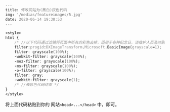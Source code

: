 ```yaml
---
title: 修改网站为(黑白)灰色代码
img: '/medias/featureimages/5.jpg'
date: 2020-06-14 19:30:53
---
```


<style>
html {
	/* //以下代码通过滤镜将页面中所有的彩色去掉，适用于各种纪念日，请维护人员及时删除或注释掉 */
	filter:progid:DXImageTransform.Microsoft.BasicImage(grayscale=1); 
	filter: grayscale(100%);
	-webkit-filter: grayscale(100%);
	-moz-filter: grayscale(100%);
	-ms-filter: grayscale(100%);
	-o-filter: grayscale(100%);
	filter: gray;
	-webkit-filter: grayscale(1); 
	/* //去彩色代码结束 */
}
</style>

```HTML
<style>
html {
	/* //以下代码通过滤镜将页面中所有的彩色去掉，适用于各种纪念日，请维护人员及时删除或注释掉 */
	filter:progid:DXImageTransform.Microsoft.BasicImage(grayscale=1); 
	filter: grayscale(100%);
	-webkit-filter: grayscale(100%);
	-moz-filter: grayscale(100%);
	-ms-filter: grayscale(100%);
	-o-filter: grayscale(100%);
	filter: gray;
	-webkit-filter: grayscale(1); 
	/* //去彩色代码结束 */
}
</style>

```
将上面代码粘贴到你的 网站`<head>...</head>` 中，即可。